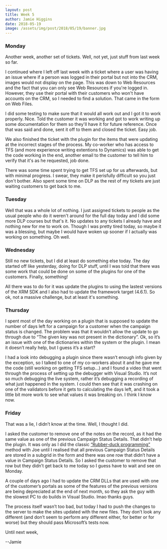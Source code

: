 ```yaml
---
layout: post
title: Week 5
author: Jamie Higgins
date: 2018-05-19
image: /assets/img/post/2018/05/19/banner.jpg
---
```


### Monday

Another week, another set of tickets. Well, not yet, just stuff from last week so far.

I continued where I left off last week with a ticket where a user was having an issue where if a person was logged in their portal but not into the CRM, images would not display on the page. This was down to Web Resources and the fact that you can only see Web Resources if you're logged in. However, they use their portal with their customers who won't have accounts on the CRM, so I needed to find a solution. That came in the form on Web Files.

I did some testing to make sure that it would all work out and I got it to work properly. Nice. Told the customer it was working and got to work writing up some documentation for them so they'll have it for future reference. Once that was said and done, sent it off to them and closed the ticket. Easy job.

We also finished the ticket with the plugin for the items that were updating at the incorrect stages of the process. My co-worker who has access to TFS (and more experience writing extentions to Dynamics) was able to get the code working in the end, another email to the customer to tell him to verify that it's as he requested, job done.

There was some time spent trying to get TFS set up for us afterwards, but with minimal progress. I swear, they make it perisfully difficult so you just don't bother. Also spent some time on DLP as the rest of my tickets are just waiting customers to get back to me.

### Tuesday

Well that was a whole lot of nothing. I just assigned tickets to people as the usual people who do it weren't around for the full day today and I did some more DLP courses but that's it. No updates to any tickets I already have and nothing new for me to work on. Though I was pretty tired today, so maybe it was a blessing, but maybe I would have woken up sooner if I actually was working on something. Oh well.

### Wednesday

Still no new tickets, but I did at least do something else today. The day started off like yesterday, doing for DLP stuff, until I was told that there was some work that could be done on some of the plugins for one of the customers. Finally, something!

All there was to do for it was update the plugins to using the lastest versions of the XRM SDK and I also had to update the framework target (4.6.1). So ok, not a massive challenge, but at least it's something.

### Thursday

I spent most of the day working on a plugin that is supposed to update the number of days left for a campaign for a customer when the campaign status is changed. The problem was that it wouldn’t allow the update to go through due to “The given key was not present in the dictionary”. Ok, so it’s an issue with one of the dictionaries within the system or the plugin. I mean it doesn’t really help, but I guess it’s a start?

I had a look into debugging a plugin since there wasn’t enough info given by the exception, so I talked to one of my co-workers about it and he gave me the code (still working on getting TFS setup…) and I found a video that went through the process of setting up the debugger with Visual Studio. It’s not so much debugging the live system, rather it’s debugging a recording of what just happened in the system. I could then see that it was crashing on one of the validators before it gets to calculating the days left, and it took a little bit more work to see what values it was breaking on. I think I know now.

### Friday

That was a lie, I didn’t know at the time. Well, I thought I did.

I asked the customer to remove one of the notes on the record, as it had the same value as one of the previous Campaign Status Details. That didn’t help the plugin. It was only as I did the classic [“Rubber-duck programming”]( https://en.wikipedia.org/wiki/Rubber_duck_debugging) method with Joe until I realised that all previous Campaign Status Details are stored in a subgrid in the form and there was one row that didn’t have a value in Campaign Status Details. So I asked the customer to remove that row but they didn’t get back to me today so I guess have to wait and see on Monday.

A couple of days ago I had to update the CRM DLLs that are used with one of the customer’s portals as some of the features of the previous versions are being depreciated at the end of next month, so they ask the guy with the slowest PC to do builds in Visual Studio. lmao thanks guys.

The process itself wasn’t too bad, but today I had to push the changes to the server to make the sites updated with the new files. They don’t look any different (and don’t seem to perform any different either, for better or for worse) but they should pass Microsoft’s tests now.

Until next week,

--Jamie